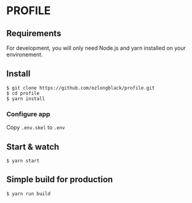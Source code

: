# PROFILE

## Requirements

For development, you will only need Node.js and yarn installed on your
environement.

## Install

    $ git clone https://github.com/ozlongblack/profile.git
    $ cd profile
    $ yarn install

### Configure app

Copy `.env.skel` to `.env`

## Start & watch

    $ yarn start

## Simple build for production

    $ yarn run build
